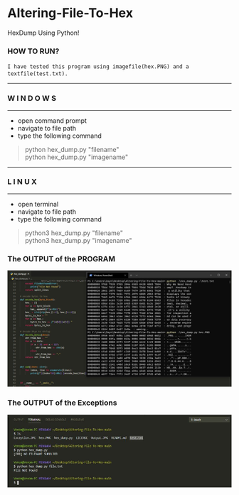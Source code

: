 # Altering-File-To-Hex
HexDump Using Python! 


### HOW TO RUN?
    I have tested this program using imagefile(hex.PNG) and a textfile(test.txt).
-----------------------------------
###       W I N D O W S
-----------------------------------
- open command prompt
- navigate to  file path
- type the following command
>python hex_dump.py "filename" <br/>
>python hex_dump.py "imagename" <br/>
-----------------------------------
###         L I N U X
-----------------------------------
- open terminal
- navigate to file path
- type the following command
>python3 hex_dump.py "filename" <br/>
>python3 hex_dump.py "imagename" <br/>

### The OUTPUT of the PROGRAM

![Screenshot](./Output.JPG)

### The OUTPUT of the Exceptions

![Screenshot](./Exceptions.JPG)
   


